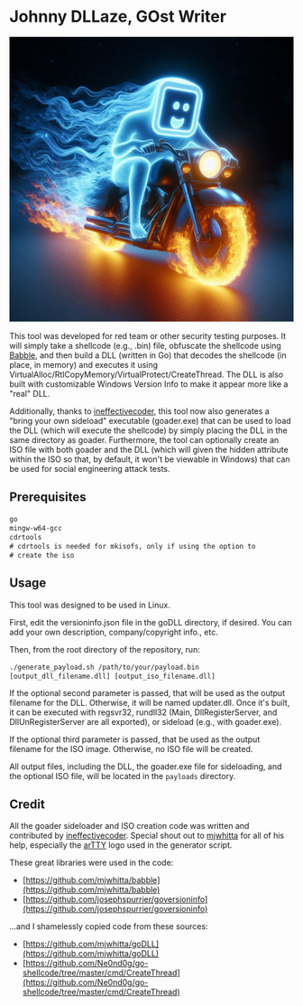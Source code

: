 # Johnny DLLaze, GOst Writer

![](johnny_dllaze.jpg)

This tool was developed for red team or other security testing purposes. It will simply take a shellcode (e.g., .bin) file, obfuscate the shellcode using [Babble](https://github.com/mjwhitta/babble), and then build a DLL (written in Go) that decodes the shellcode (in place, in memory) and executes it using VirtualAlloc/RtlCopyMemory/VirtualProtect/CreateThread. The DLL is also built with customizable Windows Version Info to make it appear more like a "real" DLL.

Additionally, thanks to [ineffectivecoder](https://github.com/ineffectivecoder), this tool now also generates a "bring your own sideload" executable (goader.exe) that can be used to load the DLL (which will execute the shellcode) by simply placing the DLL in the same directory as goader. Furthermore, the tool can optionally create an ISO file with both goader and the DLL (which will given the hidden attribute within the ISO so that, by default, it won't be viewable in Windows) that can be used for social engineering attack tests.

## Prerequisites

```
go
mingw-w64-gcc
cdrtools
# cdrtools is needed for mkisofs, only if using the option to
# create the iso
```

## Usage

This tool was designed to be used in Linux.

First, edit the versioninfo.json file in the goDLL directory, if desired. You can add your own description, company/copyright info., etc.

Then, from the root directory of the repository, run:

```
./generate_payload.sh /path/to/your/payload.bin [output_dll_filename.dll] [output_iso_filename.dll]
```

If the optional second parameter is passed, that will be used as the output filename for the DLL. Otherwise, it will be named updater.dll. Once it's built, it can be executed with regsvr32, rundll32 (Main, DllRegisterServer, and DllUnRegisterServer are all exported), or sideload (e.g., with goader.exe).

If the optional third parameter is passed, that be used as the output filename for the ISO image. Otherwise, no ISO file will be created.

All output files, including the DLL, the goader.exe file for sideloading, and the optional ISO file, will be located in the `payloads` directory.

## Credit

All the goader sideloader and ISO creation code was written and contributed by [ineffectivecoder](https://github.com/ineffectivecoder). Special shout out to [mjwhitta](https://github.com/mjwhitta) for all of his help, especially the [arTTY](https://github.com/mjwhitta/arTTY) logo used in the generator script.

These great libraries were used in the code:
- [https://github.com/mjwhitta/babble](https://github.com/mjwhitta/babble)
- [https://github.com/josephspurrier/goversioninfo](https://github.com/josephspurrier/goversioninfo)

...and I shamelessly copied code from these sources:
- [https://github.com/mjwhitta/goDLL](https://github.com/mjwhitta/goDLL)
- [https://github.com/Ne0nd0g/go-shellcode/tree/master/cmd/CreateThread](https://github.com/Ne0nd0g/go-shellcode/tree/master/cmd/CreateThread)
